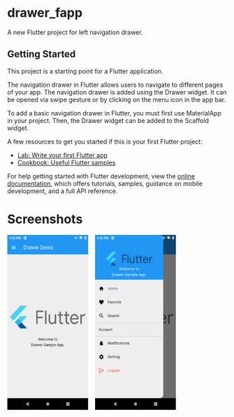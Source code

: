 # drawer_fapp

A new Flutter project for left navigation drawer.


## Getting Started

This project is a starting point for a Flutter application.

The navigation drawer in Flutter allows users to navigate to different pages of your app. The navigation drawer is added using the Drawer widget. It can be opened via swipe gesture or by clicking on the menu icon in the app bar.

To add a basic navigation drawer in Flutter, you must first use MaterialApp in your project. Then, the Drawer widget can be added to the Scaffold widget.


A few resources to get you started if this is your first Flutter project:

- [Lab: Write your first Flutter app](https://docs.flutter.dev/get-started/codelab)
- [Cookbook: Useful Flutter samples](https://docs.flutter.dev/cookbook)

For help getting started with Flutter development, view the
[online documentation](https://docs.flutter.dev/), which offers tutorials,
samples, guidance on mobile development, and a full API reference.



# Screenshots
<img src="https://github.com/GurpreetAndroid/navigation_drawer_flutter/blob/master/screenshots/Screenshot_1.png" width="185" height="400">&nbsp;&nbsp;&nbsp;&nbsp;<img src="https://github.com/GurpreetAndroid/navigation_drawer_flutter/blob/master/screenshots/Screenshot_2.png" width="185" height="400"> 

